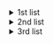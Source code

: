 <details>
<summary>1st list</summary>

Resolve the problems using only:
+ **operators of the language**

1. [Media APC](./media_final_de_apc/problem.pdf)
2. [Media Ponderada](./media_arimetica_ponderada/problem.pdf)
3. [Maquina Venda Automatica](./maquina_venda_automatica/problem.pdf)
4. [Horas Segundos](./horas_segundos_minutos/problem.pdf)
5. [Digito Verificador Conta Corrente](./digito_verificador_conta_corrente/problem.pdf)
</details>

<details>
<summary>2nd list</summary>

Resolve the problems using only:
+ **operators of the language**
+ **conditions**

1. [Maior Numero](./maior_numero/problem.pdf)
2. [Zerinho Um](./zerinho_ou_um/problem.pdf)
3. [Torneio Par Impar](./torneio_par_impar/problem.pdf)
4. [CPF Valido](./cpf_valido/problem.pdf)
5. [Pedra/Papel/Tesoura/Lagarto/Spock](./pedra_papel_tesoura_lagarto/problem.pdf)
6. [Nota Cortada](./nota_cortada/problem.pdf)
</details>

<details>
<summary>3rd list</summary>

Resolve the problems using only:
+ **operators of the language**
+ **conditions**
+ **loops**
+ **sqrt() from math library**

1. [Vai, DJ](./apc_vai_dj/problem.pdf)
2. [Maior Numero](./apc_maior_numero2/problem.pdf)
3. [Soma](./apc_soman/problem.pdf)
4. [Soma Pares](./apc_soma_pares/problem.pdf)
5. [Piramides](./apc_piramides/problem.pdf)
6. [Soma Pares e Impares](./apc_soma_pares_impares/problem.pdf)
7. [Imprime Tabuleiro](./apc_imprime_tabuleiro/problem.pdf)
8. [Primos Arrojados](./apc_primos_arrojados/problem.pdf)
9. [Viagem Aconselha](./apc_viagem_aconselha/problem.pdf)
10. [Liu Kang](./apc_liu_kanyog/problem.pdf)
</details>
